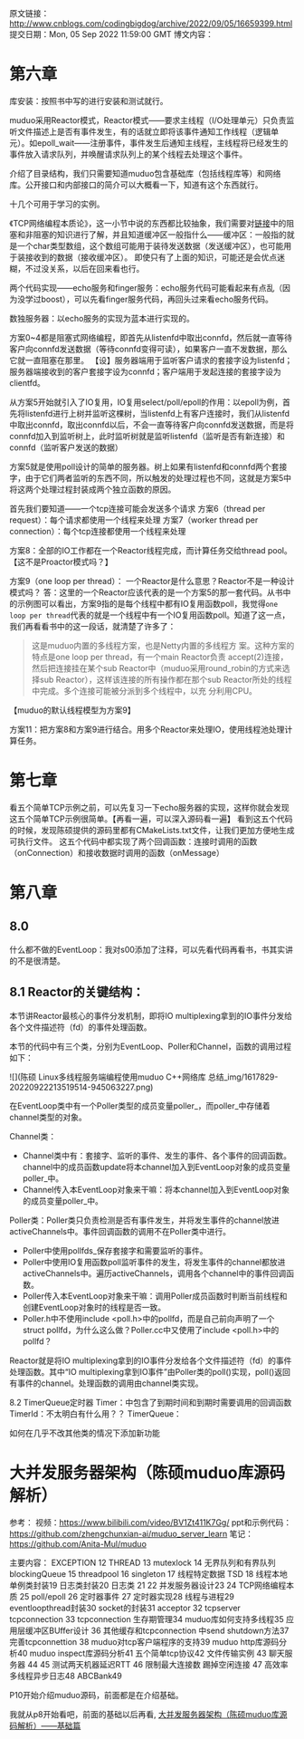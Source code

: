原文链接：http://www.cnblogs.com/codingbigdog/archive/2022/09/05/16659399.html
提交日期：Mon, 05 Sep 2022 11:59:00 GMT
博文内容：
# 第六章 
库安装：按照书中写的进行安装和测试就行。

muduo采用Reactor模式，Reactor模式——要求主线程（I/O处理单元）只负责监听文件描述上是否有事件发生，有的话就立即将该事件通知工作线程（逻辑单元）。如epoll_wait——注册事件，事件发生后通知主线程，主线程将已经发生的事件放入请求队列，并唤醒请求队列上的某个线程去处理这个事件。

介绍了目录结构，我们只需要知道muduo包含基础库（包括线程库等）和网络库。公开接口和内部接口的简介可以大概看一下，知道有这个东西就行。

十几个可用于学习的实例。


《TCP网络编程本质论》，这一小节中说的东西都比较抽象，我们需要对[链接](https://www.cnblogs.com/codingbigdog/p/16244095.html)中的阻塞和非阻塞的知识进行了解，并且知道缓冲区一般指什么——缓冲区：一般指的就是一个char类型数组，这个数组可能用于装待发送数据（发送缓冲区），也可能用于装接收到的数据（接收缓冲区）。
即使只有了上面的知识，可能还是会优点迷糊，不过没关系，以后在回来看也行。

两个代码实现——echo服务和finger服务：echo服务代码可能看起来有点乱（因为没学过boost），可以先看finger服务代码，再回头过来看echo服务代码。

数独服务器：以echo服务的实现为蓝本进行实现的。

方案0~4都是阻塞式网络编程，即首先从listenfd中取出connfd，然后就一直等待客户向connfd发送数据（等待connfd变得可读），如果客户一直不发数据，那么它就一直阻塞在那里。
【设】服务器端用于监听客户请求的套接字设为listenfd；服务器端接收到的客户套接字设为connfd；客户端用于发起连接的套接字设为clientfd。

从方案5开始就引入了IO复用，IO复用select/poll/epoll的作用：以epoll为例，首先将listenfd进行上树并监听这棵树，当listenfd上有客户连接时，我们从listenfd中取出connfd，取出connfd以后，不会一直等待客户向connfd发送数据，而是将connfd加入到监听树上，此时监听树就是监听listenfd（监听是否有新连接）和connfd（监听客户发送的数据）

方案5就是使用poll设计的简单的服务器。树上如果有listenfd和connfd两个套接字，由于它们两者监听的东西不同，所以触发的处理过程也不同，这就是方案5中将这两个处理过程封装成两个独立函数的原因。

首先我们要知道——一个tcp连接可能会发送多个请求
方案6（thread per request）：每个请求都使用一个线程来处理
方案7（worker thread per connection）：每个tcp连接都使用一个线程来处理

方案8：全部的IO工作都在一个Reactor线程完成，而计算任务交给thread pool。【这不是Proactor模式吗？】

方案9（one loop per thread）：
一个Reactor是什么意思？Reactor不是一种设计模式吗？
答：这里的一个Reactor应该代表的是一个方案5的那一套代码。从书中的示例图可以看出，方案9指的是每个线程中都有IO复用函数poll，我觉得`one loop per thread`代表的就是一个线程中有一个IO复用函数poll。知道了这一点，我们再看看书中的这一段话，就清楚了许多了：
>这是muduo内置的多线程方案，也是Netty内置的多线程方 案。这种方案的特点是one loop per thread，有一个main Reactor负责 accept(2)连接，然后把连接挂在某个sub Reactor中（muduo采用round_robin的方式来选择sub Reactor），这样该连接的所有操作都在那个sub Reactor所处的线程中完成。多个连接可能被分派到多个线程中，以充 分利用CPU。

【muduo的默认线程模型为方案9】 

方案11：把方案8和方案9进行结合。用多个Reactor来处理IO，使用线程池处理计算任务。


# 第七章
看五个简单TCP示例之前，可以先复习一下echo服务器的实现，这样你就会发现这五个简单TCP示例很简单。【再看一遍，可以深入源码看一遍】
看到这五个代码的时候，发现陈硕提供的源码里都有CMakeLists.txt文件，让我们更加方便地生成可执行文件。
这五个代码中都实现了两个回调函数：连接时调用的函数（onConnection）和接收数据时调用的函数（onMessage）



# 第八章
## 8.0 
什么都不做的EventLoop：我对s00添加了注释，可以先看代码再看书，书其实讲的不是很清楚。

## 8.1 Reactor的关键结构：
本节讲Reactor最核心的事件分发机制，即将IO multiplexing拿到的IO事件分发给各个文件描述符（fd）的事件处理函数。

本节的代码中有三个类，分别为EventLoop、Poller和Channel，函数的调用过程如下：

![](陈硕 Linux多线程服务端编程使用muduo C++网络库 总结_img/1617829-20220922213519514-945063227.png)

在EventLoop类中有一个Poller类型的成员变量poller_，而poller_中存储着channel类型的对象。

Channel类：
- Channel类中有：套接字、监听的事件、发生的事件、各个事件的回调函数。channel中的成员函数update将本channel加入到EventLoop对象的成员变量poller_中。
- Channel传入本EventLoop对象来干嘛：将本channel加入到EventLoop对象的成员变量poller_中。

Poller类：Poller类只负责检测是否有事件发生，并将发生事件的channel放进activeChannels中。事件回调函数的调用不在Poller类中进行。
- Poller中使用pollfds_保存套接字和需要监听的事件。
- Poller中使用IO复用函数poll监听事件的发生，将发生事件的channel都放进activeChannels中。遍历activeChannels，调用各个channel中的事件回调函数。
- Poller传入本EventLoop对象来干嘛：调用Poller成员函数时判断当前线程和创建EventLoop对象时的线程是否一致。
- Poller.h中不使用include <poll.h>中的pollfd，而是自己前向声明了一个struct pollfd，为什么这么做？Poller.cc中又使用了include <poll.h>中的pollfd？

Reactor就是将IO multiplexing拿到的IO事件分发给各个文件描述符（fd）的事件处理函数。其中“IO multiplexing拿到IO事件”由Poller类的poll()实现，poll()返回有事件的channel。处理函数的调用由channel类实现。


8.2 TimerQueue定时器
Timer：中包含了到期时间和到期时需要调用的回调函数
TimerId：不太明白有什么用？？
TimerQueue：

如何在几乎不改其他类的情况下添加新功能





# 大并发服务器架构（陈硕muduo库源码解析）
参考：
视频：https://www.bilibili.com/video/BV1Zt411K7Gg/
ppt和示例代码：https://github.com/zhengchunxian-ai/muduo_server_learn
笔记：https://github.com/Anita-Mul/muduo


主要内容：
EXCEPTION 12
THREAD 13
mutexlock 14
无界队列和有界队列 blockingQueue 15
threadpool 16
singleton 17
线程特定数据 TSD  18
线程本地单例类封装19
日志类封装20
日志类 21 22
并发服务器设计23 24
TCP网络编程本质 25
poll/epoll 26
定时器事件 27
定时器实现28
线程与进程29
eventloopthread封装30
socket的封装31
acceptor 32
tcpserver tcpconnection 33
tcpconnection  生存期管理34
muduo库如何支持多线程35
应用层缓冲区BUffer设计 36
其他缓存和tcpconnection 中send shutdown方法37
完善tcpconnettion 38
muduo对tcp客户端程序的支持39
muduo http库源码分析40
muduo inspect库源码分析41
五个简单tcp协议42
文件传输实例 43
聊天服务器 44 45
测试两天机器延迟RTT 46
限制最大连接数 踢掉空闲连接 47
高效率多线程异步日志48
ABCBank49

P10开始介绍muduo源码，前面都是在介绍基础。


我就从p8开始看吧，前面的基础以后再看,
[大并发服务器架构（陈硕muduo库源码解析）——基础篇](https://www.cnblogs.com/codingbigdog/p/16723428.html)
